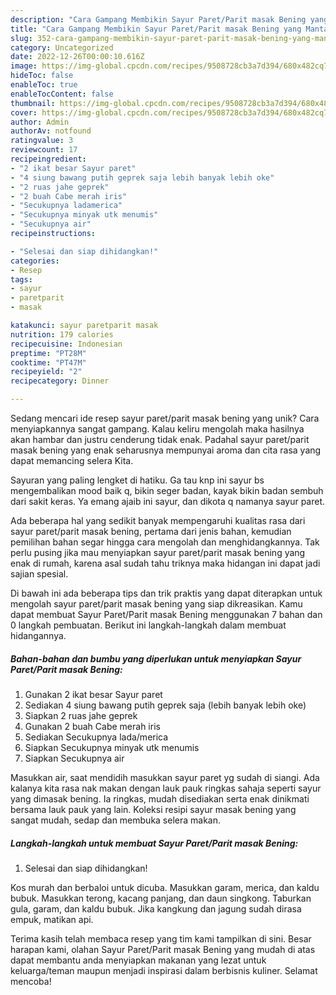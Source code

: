 ```yaml
---
description: "Cara Gampang Membikin Sayur Paret/Parit masak Bening yang Mantap"
title: "Cara Gampang Membikin Sayur Paret/Parit masak Bening yang Mantap"
slug: 352-cara-gampang-membikin-sayur-paret-parit-masak-bening-yang-mantap
category: Uncategorized
date: 2022-12-26T00:00:10.616Z
image: https://img-global.cpcdn.com/recipes/9508728cb3a7d394/680x482cq70/sayur-paretparit-masak-bening-foto-resep-utama.jpg
hideToc: false
enableToc: true
enableTocContent: false
thumbnail: https://img-global.cpcdn.com/recipes/9508728cb3a7d394/680x482cq70/sayur-paretparit-masak-bening-foto-resep-utama.jpg
cover: https://img-global.cpcdn.com/recipes/9508728cb3a7d394/680x482cq70/sayur-paretparit-masak-bening-foto-resep-utama.jpg
author: Admin
authorAv: notfound
ratingvalue: 3
reviewcount: 17
recipeingredient:
- "2 ikat besar Sayur paret"
- "4 siung bawang putih geprek saja lebih banyak lebih oke"
- "2 ruas jahe geprek"
- "2 buah Cabe merah iris"
- "Secukupnya ladamerica"
- "Secukupnya minyak utk menumis"
- "Secukupnya air"
recipeinstructions:

- "Selesai dan siap dihidangkan!"
categories:
- Resep
tags:
- sayur
- paretparit
- masak

katakunci: sayur paretparit masak 
nutrition: 179 calories
recipecuisine: Indonesian
preptime: "PT28M"
cooktime: "PT47M"
recipeyield: "2"
recipecategory: Dinner

---
```





Sedang mencari ide resep sayur paret/parit masak bening yang unik? Cara menyiapkannya sangat gampang. Kalau keliru mengolah maka hasilnya akan hambar dan justru cenderung tidak enak. Padahal sayur paret/parit masak bening yang enak seharusnya mempunyai aroma dan cita rasa yang dapat memancing selera Kita.





Sayuran yang paling lengket di hatiku. Ga tau knp ini sayur bs mengembalikan mood baik q, bikin seger badan, kayak bikin badan sembuh dari sakit keras. Ya emang ajaib ini sayur, dan dikota q namanya sayur paret.

Ada beberapa hal yang sedikit banyak mempengaruhi kualitas rasa dari sayur paret/parit masak bening, pertama dari jenis bahan, kemudian pemilihan bahan segar hingga cara mengolah dan menghidangkannya. Tak perlu pusing jika mau menyiapkan sayur paret/parit masak bening yang enak di rumah, karena asal sudah tahu triknya maka hidangan ini dapat jadi sajian spesial.






Di bawah ini ada beberapa tips dan trik praktis yang dapat diterapkan untuk mengolah sayur paret/parit masak bening yang siap dikreasikan. Kamu dapat membuat Sayur Paret/Parit masak Bening menggunakan 7 bahan dan 0 langkah pembuatan. Berikut ini langkah-langkah dalam membuat hidangannya.

<!--inarticleads1-->

##### Bahan-bahan dan bumbu yang diperlukan untuk menyiapkan Sayur Paret/Parit masak Bening:

1. Gunakan 2 ikat besar Sayur paret
1. Sediakan 4 siung bawang putih geprek saja (lebih banyak lebih oke)
1. Siapkan 2 ruas jahe geprek
1. Gunakan 2 buah Cabe merah iris
1. Sediakan Secukupnya lada/merica
1. Siapkan Secukupnya minyak utk menumis
1. Siapkan Secukupnya air


Masukkan air, saat mendidih masukkan sayur paret yg sudah di siangi. Ada kalanya kita rasa nak makan dengan lauk pauk ringkas sahaja seperti sayur yang dimasak bening. Ia ringkas, mudah disediakan serta enak dinikmati bersama lauk pauk yang lain. Koleksi resipi sayur masak bening yang sangat mudah, sedap dan membuka selera makan. 

<!--inarticleads2-->

##### Langkah-langkah untuk membuat Sayur Paret/Parit masak Bening:


1. Selesai dan siap dihidangkan!

Kos murah dan berbaloi untuk dicuba. Masukkan garam, merica, dan kaldu bubuk. Masukkan terong, kacang panjang, dan daun singkong. Taburkan gula, garam, dan kaldu bubuk. Jika kangkung dan jagung sudah dirasa empuk, matikan api. 

Terima kasih telah membaca resep yang tim kami tampilkan di sini. Besar harapan kami, olahan Sayur Paret/Parit masak Bening yang mudah di atas dapat membantu anda menyiapkan makanan yang lezat untuk keluarga/teman maupun menjadi inspirasi dalam berbisnis kuliner. Selamat mencoba!
